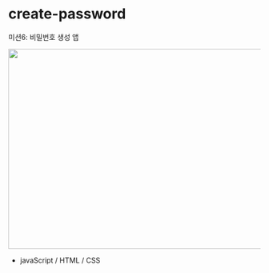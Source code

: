 # create-password


미션6: 비밀번호 생성 앱


<img src="https://github.com/JiWoo-Yoo/study-missions/assets/145994347/efc88042-bbab-4646-a3df-5461f8793cc7" width="700" height="400"/>


- javaScript / HTML / CSS